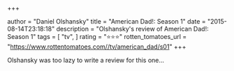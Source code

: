 +++

author = "Daniel Olshansky"
title = "American Dad!: Season 1"
date = "2015-08-14T23:18:18"
description = "Olshansky's review of American Dad!: Season 1"
tags = [
    "tv",
]
rating = "⭐⭐⭐"
rotten_tomatoes_url = "https://www.rottentomatoes.com//tv/american_dad/s01"
+++

Olshansky was too lazy to write a review for this one...

